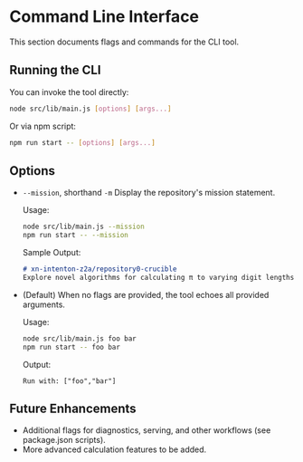 # Command Line Interface

This section documents flags and commands for the CLI tool.

## Running the CLI

You can invoke the tool directly:

```bash
node src/lib/main.js [options] [args...]
```

Or via npm script:

```bash
npm run start -- [options] [args...]
```

## Options

- `--mission`, shorthand `-m`
  Display the repository's mission statement.
  
  Usage:

  ```bash
  node src/lib/main.js --mission
  npm run start -- --mission
  ```

  Sample Output:

  ```markdown
  # xn-intenton-z2a/repository0-crucible
  Explore novel algorithms for calculating π to varying digit lengths using different techniques, benchmark their performance, and generate results as PNG visualizations or text-based formats.
  ```

- (Default)
  When no flags are provided, the tool echoes all provided arguments.

  Usage:

  ```bash
  node src/lib/main.js foo bar
  npm run start -- foo bar
  ```

  Output:

  ```text
  Run with: ["foo","bar"]
  ```

## Future Enhancements

- Additional flags for diagnostics, serving, and other workflows (see package.json scripts).
- More advanced calculation features to be added.
